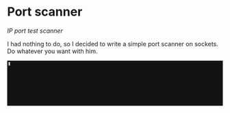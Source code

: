 # Port scanner #
*IP port test scanner*

I had nothing to do, so I decided to write a simple port scanner on
sockets. Do whatever you want with him. 

![CLI app demonstaration](.README_media/demo.gif)
